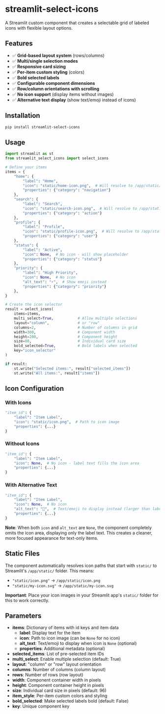 # streamlit-select-icons

A Streamlit custom component that creates a selectable grid of labeled icons with flexible layout options.

## Features

- ✅ **Grid-based layout system** (rows/columns)
- ✅ **Multi/single selection modes** 
- ✅ **Responsive card sizing**
- ✅ **Per-item custom styling** (colors)
- ✅ **Bold selected labels**
- ✅ **Configurable component dimensions**
- ✅ **Row/column orientations with scrolling**
- ✅ **No icon support** (display items without images)
- ✅ **Alternative text display** (show text/emoji instead of icons)

## Installation

```sh
pip install streamlit-select-icons
```

## Usage

```python
import streamlit as st
from streamlit_select_icons import select_icons

# Define your items
items = {
    "home": {
        "label": "Home", 
        "icon": "static/home-icon.png",  # Will resolve to /app/static/home-icon.png
        "properties": {"category": "navigation"}
    },
    "search": {
        "label": "Search", 
        "icon": "static/search-icon.png",  # Will resolve to /app/static/search-icon.png
        "properties": {"category": "action"}
    },
    "profile": {
        "label": "Profile", 
        "icon": "static/profile-icon.png",  # Will resolve to /app/static/profile-icon.png
        "properties": {"category": "user"}
    },
    "status": {
        "label": "Active", 
        "icon": None,  # No icon - will show placeholder
        "properties": {"category": "status"}
    },
    "priority": {
        "label": "High Priority", 
        "icon": None,  # No icon
        "alt_text": "⚡",  # Show emoji instead
        "properties": {"category": "priority"}
    },
}

# Create the icon selector
result = select_icons(
    items=items,
    multi_select=True,           # Allow multiple selections
    layout="column",             # or "row"
    columns=2,                   # Number of columns in grid
    width=300,                   # Component width
    height=200,                  # Component height
    size=80,                     # Individual card size
    bold_selected=True,          # Bold labels when selected
    key="icon_selector"
)

if result:
    st.write("Selected items:", result["selected_items"])
    st.write("All items:", result["items"])
```

## Icon Configuration

### With Icons
```python
"item_id": {
    "label": "Item Label",
    "icon": "static/icon.png",  # Path to icon image
    "properties": {...}
}
```

### Without Icons
```python
"item_id": {
    "label": "Item Label",
    "icon": None,  # No icon - label text fills the icon area
    "properties": {...}
}
```

### With Alternative Text
```python
"item_id": {
    "label": "Item Label",
    "icon": None,  # No icon
    "alt_text": "📝",  # Text/emoji to display instead (larger than label)
    "properties": {...}
}
```

**Note**: When both `icon` and `alt_text` are `None`, the component completely omits the icon area, displaying only the label text. This creates a cleaner, more focused appearance for text-only items.

## Static Files

The component automatically resolves icon paths that start with `static/` to Streamlit's `/app/static/` folder. This means:

- `"static/icon.png"` → `/app/static/icon.png`
- `"static/my-icon.svg"` → `/app/static/my-icon.svg`

**Important**: Place your icon images in your Streamlit app's `static/` folder for this to work correctly.

## Parameters

- **items**: Dictionary of items with id keys and item data
  - **label**: Display text for the item
  - **icon**: Path to icon image (can be `None` for no icon)
  - **alt_text**: Text/emoji to display when icon is `None` (optional)
  - **properties**: Additional metadata (optional)
- **selected_items**: List of pre-selected item IDs
- **multi_select**: Enable multiple selection (default: True)
- **layout**: "column" or "row" layout orientation
- **columns**: Number of columns (column layout)
- **rows**: Number of rows (row layout) 
- **width**: Component container width in pixels
- **height**: Component container height in pixels
- **size**: Individual card size in pixels (default: 96)
- **item_style**: Per-item custom colors and styling
- **bold_selected**: Make selected labels bold (default: False)
- **key**: Unique component key